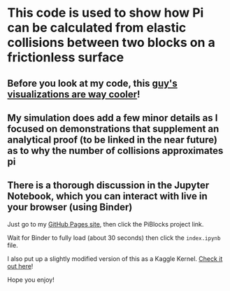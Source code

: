 # This code is used to show how Pi can be calculated from elastic collisions between two blocks on a frictionless surface

## Before you look at my code, this [guy's visualizations are way cooler](https://prajwalsouza.github.io/Experiments/Colliding-Blocks.html)!
## My simulation does add a few minor details as I focused on demonstrations that supplement an analytical proof (to be linked in the near future) as to why the number of collisions approximates pi

## There is a thorough discussion in the Jupyter Notebook, which you can interact with live in your browser (using Binder)

Just go to my [GitHub Pages site](https://asa55.github.io), then click the PiBlocks project link.

Wait for Binder to fully load (about 30 seconds) then click the `index.ipynb` file.

I also put up a slightly modified version of this as a Kaggle Kernel. [Check it out here](https://www.kaggle.com/alexboxer4/calculate-pi-from-elastic-collisions#538654)!

Hope you enjoy!

